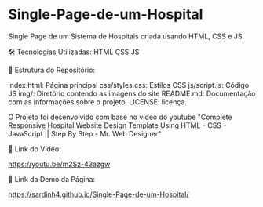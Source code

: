 # Single-Page-de-um-Hospital
Single Page de um Sistema de Hospitais criada usando HTML, CSS e JS.

🛠️ Tecnologias Utilizadas: HTML CSS JS

📂 Estrutura do Repositório:

index.html: Página principal 
css/styles.css: Estilos CSS 
js/script.js: Código JS 
img/: Diretório contendo as imagens do site 
README.md: Documentação com as informações sobre o projeto. 
LICENSE: licença.

O Projeto foi desenvolvido com base no vídeo do youtube "Complete Responsive Hospital Website Design Template Using HTML - CSS - JavaScript || Step By Step - Mr. Web Designer"

🔗 Link do Vídeo:

https://youtu.be/m2Sz-43azgw

🔗 Link da Demo da Página:

https://sardinh4.github.io/Single-Page-de-um-Hospital/
